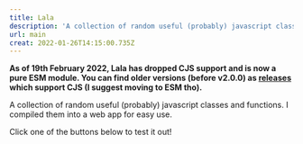 ```yaml
---
title: Lala
description: 'A collection of random useful (probably) javascript classes and functions. '
url: main
creat: 2022-01-26T14:15:00.735Z
---
```


**As of 19th February 2022, Lala has dropped CJS support and is now a pure ESM module. You can find older versions (before v2.0.0) as [releases](https://github.com/NekoOfTheAbyss/lala/releases/tag/v1.2.2) which support CJS (I suggest moving to ESM tho).**

A collection of random useful (probably) javascript classes and functions. I compiled them into a web app for easy use.

Click one of the buttons below to test it out!